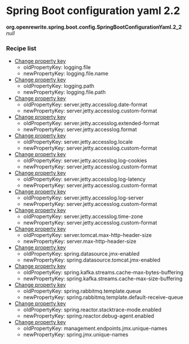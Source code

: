 # Spring Boot configuration yaml 2.2

**org.openrewrite.spring.boot.config.SpringBootConfigurationYaml.2_2**  
_null_

### Recipe list

* [Change property key](https://docs.openrewrite.org/reference/recipes/yaml/changepropertykey.md)
	* oldPropertyKey: logging.file
	* newPropertyKey: logging.file.name
* [Change property key](https://docs.openrewrite.org/reference/recipes/yaml/changepropertykey.md)
	* oldPropertyKey: logging.path
	* newPropertyKey: logging.file.path
* [Change property key](https://docs.openrewrite.org/reference/recipes/yaml/changepropertykey.md)
	* oldPropertyKey: server.jetty.accesslog.date-format
	* newPropertyKey: server.jetty.accesslog.custom-format
* [Change property key](https://docs.openrewrite.org/reference/recipes/yaml/changepropertykey.md)
	* oldPropertyKey: server.jetty.accesslog.extended-format
	* newPropertyKey: server.jetty.accesslog.format
* [Change property key](https://docs.openrewrite.org/reference/recipes/yaml/changepropertykey.md)
	* oldPropertyKey: server.jetty.accesslog.locale
	* newPropertyKey: server.jetty.accesslog.custom-format
* [Change property key](https://docs.openrewrite.org/reference/recipes/yaml/changepropertykey.md)
	* oldPropertyKey: server.jetty.accesslog.log-cookies
	* newPropertyKey: server.jetty.accesslog.custom-format
* [Change property key](https://docs.openrewrite.org/reference/recipes/yaml/changepropertykey.md)
	* oldPropertyKey: server.jetty.accesslog.log-latency
	* newPropertyKey: server.jetty.accesslog.custom-format
* [Change property key](https://docs.openrewrite.org/reference/recipes/yaml/changepropertykey.md)
	* oldPropertyKey: server.jetty.accesslog.log-server
	* newPropertyKey: server.jetty.accesslog.custom-format
* [Change property key](https://docs.openrewrite.org/reference/recipes/yaml/changepropertykey.md)
	* oldPropertyKey: server.jetty.accesslog.time-zone
	* newPropertyKey: server.jetty.accesslog.custom-format
* [Change property key](https://docs.openrewrite.org/reference/recipes/yaml/changepropertykey.md)
	* oldPropertyKey: server.tomcat.max-http-header-size
	* newPropertyKey: server.max-http-header-size
* [Change property key](https://docs.openrewrite.org/reference/recipes/yaml/changepropertykey.md)
	* oldPropertyKey: spring.datasource.jmx-enabled
	* newPropertyKey: spring.datasource.tomcat.jmx-enabled
* [Change property key](https://docs.openrewrite.org/reference/recipes/yaml/changepropertykey.md)
	* oldPropertyKey: spring.kafka.streams.cache-max-bytes-buffering
	* newPropertyKey: spring.kafka.streams.cache-max-size-buffering
* [Change property key](https://docs.openrewrite.org/reference/recipes/yaml/changepropertykey.md)
	* oldPropertyKey: spring.rabbitmq.template.queue
	* newPropertyKey: spring.rabbitmq.template.default-receive-queue
* [Change property key](https://docs.openrewrite.org/reference/recipes/yaml/changepropertykey.md)
	* oldPropertyKey: spring.reactor.stacktrace-mode.enabled
	* newPropertyKey: spring.reactor.debug-agent.enabled
* [Change property key](https://docs.openrewrite.org/reference/recipes/yaml/changepropertykey.md)
	* oldPropertyKey: management.endpoints.jmx.unique-names
	* newPropertyKey: spring.jmx.unique-names

